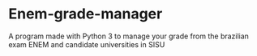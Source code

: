 # Enem-grade-manager
A program made with Python 3 to manage your grade from the brazilian exam ENEM and candidate universities in SISU
